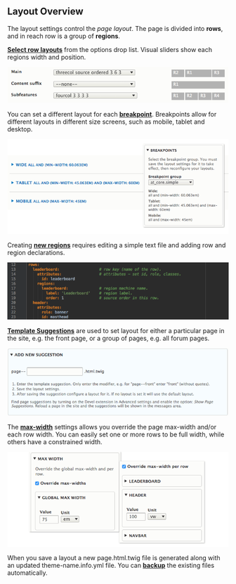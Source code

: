 ## Layout Overview

The layout settings control the _page layout_. The page is divided into **rows**, and in reach row is a group of **regions**. 

**[Select row layouts](setting-layouts.md)** from the options drop list. Visual sliders show each regions width and position.

![Rows and regions example](img/Row-Regions-Example.png)


You can set a different layout for each **[breakpoint](breakpoints.md)**. Breakpoints allow for different layouts in different size screens, such as mobile, tablet and desktop.

![Breakpoints example](img/Breakpoints-Example.png)


Creating **[new regions](new-regions.md)** requires editing a simple text file and adding row and region declarations.

![Site builder yml example](img/Site-builder-YML-Ex.png)


**[Template Suggestions](template-suggestions.md)** are used to set layout for either a particular page in the site, e.g. the front page, or a group of pages, e.g. all forum pages.

![Template suggestions example](img/Template-Suggestions.png)


The **[max-width](max-width.md)** settings allows you override the page max-width and/or each row width. You can easily set one or more rows to be full width, while others have a constrained width.

![Max width example](img/Max-Width-Ex.png)


When you save a layout a new page.html.twig file is generated along with an updated theme-name.info.yml file. You can **[backup](backups.md)** the existing files automatically.

